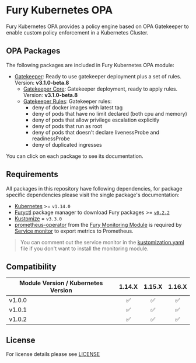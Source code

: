 # Fury Kubernetes OPA

Fury Kubernetes OPA provides a policy engine based on OPA Gatekeeper to enable custom policy enforcement in a
Kubernetes Cluster.

## OPA Packages

The following packages are included in Fury Kubernetes OPA module:

- [Gatekeeper](katalog/gatekeeper): Ready to use gatekeeper deployment plus a set of rules. Version: **v3.1.0-beta.8**
  - [Gatekeeper Core](katalog/gatekeeper/core): Gatekeeper deployment, ready to apply rules. Version: **v3.1.0-beta.8**
  - [Gatekeeper Rules](katalog/gatekeeper/rules): Gatekeeper rules:
    - deny of docker images with latest tag
    - deny of pods that have no limit declared (both cpu and memory)
    - deny of pods that allow privilege escalation explicitly
    - deny of pods that run as root
    - deny of pods that doesn't declare livenessProbe and readinessProbe
    - deny of duplicated ingresses

You can click on each package to see its documentation.

## Requirements

All packages in this repository have following dependencies, for package
specific dependencies please visit the single package's documentation:

- [Kubernetes](https://kubernetes.io) >= `v1.14.0`
- [Furyctl](https://github.com/sighupio/furyctl) package manager to download
    Fury packages >= [`v0.2.2`](https://github.com/sighupio/furyctl/releases/tag/v0.2.2)
- [Kustomize](https://github.com/kubernetes-sigs/kustomize) = `v3.3.0`
- [prometheus-operator](https://github.com/sighupio/fury-kubernetes-monitoring/tree/master/katalog/prometheus-operator)
from the [Fury Monitoring Module](https://github.com/sighupio/fury-kubernetes-monitoring) is required by
[Service monitor](./katalog/gatekeeper/core/service-monitor.yml) to export metrics to Prometheus.

> You can comment out the service monitor in the [kustomization.yaml](./katalog/gatekeeper/core/kustomization.yaml)
file if you don't want to install the monitoring module.

## Compatibility

| Module Version / Kubernetes Version |       1.14.X       |       1.15.X       |       1.16.X       |
| ----------------------------------- | :----------------: | :----------------: | :----------------: |
| v1.0.0                              | :white_check_mark: | :white_check_mark: | :white_check_mark: |
| v1.0.1                              | :white_check_mark: | :white_check_mark: | :white_check_mark: |
| v1.0.2                              | :white_check_mark: | :white_check_mark: | :white_check_mark: |

## License

For license details please see [LICENSE](./LICENSE)
